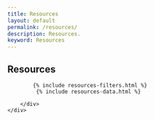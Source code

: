 ```yaml
---
title: Resources
layout: default
permalink: /resources/
description: Resources.
keyword: Resources
---
```

<section class="usa-graphic-list">
    <div class="grid-container">
        <h1 class="column-centered-heading margin-bottom-1">Resources</h1>
    </div>
</section>
<section class="usa-graphic-list margin-bottom-4">
    <div class="grid-container">
        <div class="usa-graphic-list__row grid-row grid-gap">

            {% include resources-filters.html %}
             {% include resources-data.html %}

        </div>
    </div>
</section>